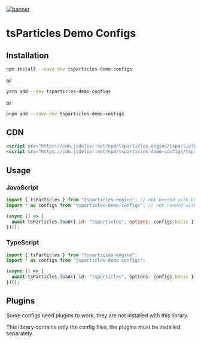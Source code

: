 [![banner](https://particles.js.org/images/banner2.png)](https://particles.js.org)

# tsParticles Demo Configs

## Installation

```bash
npm install --save-dev tsparticles-demo-configs
```

or

```bash
yarn add --dev tsparticles-demo-configs
```

or

```bash
pnpm add --save-dev tsparticles-demo-configs
```

## CDN

```html
<script src="https://cdn.jsdelivr.net/npm/tsparticles-engine/tsparticles.engine.min.js"></script>
<script src="https://cdn.jsdelivr.net/npm/tsparticles-demo-configs/tsparticles.configs.min.js"></script>
```

## Usage

### JavaScript

```javascript
import { tsParticles } from "tsparticles-engine"; // not needed with CDN
import * as configs from "tsparticles-demo-configs"; // not needed with CDN

(async () => {
  await tsParticles.load({ id: "tsparticles", options: configs.basic });
})();
```

### TypeScript

```typescript
import { tsParticles } from "tsparticles-engine";
import * as configs from "tsparticles-demo-configs";

(async () => {
  await tsParticles.load({ id: "tsparticles", options: configs.basic });
})();
```

## Plugins

Some configs need plugins to work, they are not installed with this library.

This library contains only the config files, the plugins must be installed separately.
